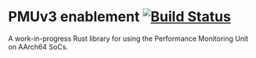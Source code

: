 # PMUv3 enablement [![Build Status](https://travis-ci.org/adrianlshaw/rust-pmuv3.svg?branch=master)](https://travis-ci.org/adrianlshaw/rust-pmuv3)

A work-in-progress Rust library for using the Performance Monitoring Unit on AArch64 SoCs.
